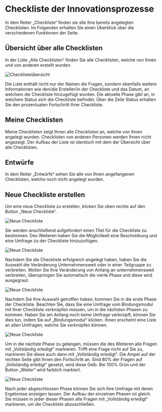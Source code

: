 
# Checkliste der Innovationsprozesse
In dem Reiter „Checkliste“ finden sie alle Ihre bereits angelegten Checklisten. Im Folgenden erhalten Sie einen Überblick über die verschiedenen Funktionen der Seite.

## Übersicht über alle Checklisten
In der Liste „Alle Checklisten“ finden Sie alle Checklisten, welche von Ihnen und von anderen erstellt wurden.

![Checklisteübersicht](/assets/images/screenshots/checklist1.png "Checklisteübersicht")

Die Liste enthält nicht nur der Namen die Fragen, sondern ebenfalls weitere Informationen wie den/die Ersteller/in 
der Checkliste und das Datum, an welchem die Checkliste hinzugefügt wurden. Die aktuelle Phase gibt an, in welchem Status sich die Checkliste befindet. Über die Zeile Status erhalten Sie den prozentualen Fortschritt Ihrer Checkliste.

## Meine Checklisten
Meine Checklisten zeigt Ihnen alle Checklisten an, welche von Ihnen angelegt wurden. Checklisten von anderen Personen werden Ihnen nicht angezeigt. Der Aufbau der Liste ist identisch mit dem der Übersicht über alle Checklisten.

## Entwürfe
In dem Reiter „Entwürfe“ sehen Sie alle von Ihnen angefangenen Checklisten, welche noch nicht angelegt wurden.

## Neue Checkliste erstellen
Um eine neue Checkliste zu erstellen, klicken Sie oben rechts auf den Button „Neue Checkliste“.

![Neue Checkliste](/assets/images/screenshots/checklist2.png "Neue Checkliste")

Sie werden anschließend aufgefordert einen Titel für die Checkliste zu bestimmen. Des Weiteren haben Sie die 
Möglichkeit eine Beschreibung und eine Umfrage zu der Checkliste hinzuzufügen.

![Neue Checkliste](/assets/images/screenshots/checklist3.png "Neue Checkliste")

Nachdem Sie die Checkliste erfolgreich angelegt haben, haben Sie die Auswahl die Veränderung Unternehmensweit oder in einer Teilgruppe zu verbreiten. Wollen Sie Ihre Veränderung von Anfang an unternehmensweit verbreiten, überspringen Sie automatisch die vierte Phase und diese wird ausgegraut.

![Neue Checkliste](/assets/images/screenshots/checklist4.png "Neue Checkliste")

Nachdem Sie Ihre Auswahl getroffen haben, kommen Sie in die erste Phase der Checkliste. Beachten Sie, dass Sie eine Umfrage vom Bindungsmodul mit Ihrer Checkliste verknüpfen müssen, um in die nächsten Phasen zu kommen. Haben Sie am Anfang noch keine Umfrage verknüpft, können Sie dies tun, indem Sie auf „Bindungsmodul“ klicken. Ihnen erscheint eine Liste an allen Umfragen, welche Sie verknüpfen können.

![Neue Checkliste](/assets/images/screenshots/checklist5.png "Neue Checkliste")

Um in die nächste Phase zu gelangen, müssen die des Weiteren alle Fragen mit „Vollständig erledigt“ markieren. Trifft eine Frage nicht auf Sie zu, markieren Sie diese auch dann mit „Vollständig erledigt“. Die Ampel auf der rechten Seite gibt Ihnen den Fortschritt an. Sind 80% der Fragen auf „Vollständig erledigt“ gesetzt, wird diese Gelb. Bei 100% Grün und der Button „Weiter“ wird farblich markiert.

![Neue Checkliste](/assets/images/screenshots/checklist6.png "Neue Checkliste")

Nach jeder abgeschlossen Phase können Sie sich Ihre Umfrage mit deren Ergebnisse anzeigen lassen. Der Aufbau der einzelnen Phasen ist gleich. Sie müssen in jeder dieser Phasen alle Fragen mit „Vollständig erledigt“ markieren, um die Checkliste abzuschließen.
